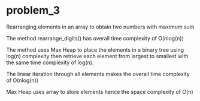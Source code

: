 # problem_3
Rearranging elements in an array to obtain two numbers with maximum sum

The method rearrange_digits() has overall time complexity of O(nlog(n))

The method uses Max Heap to place the elements in a binary tree using
log(n) complexity then retrieve each element from largest to smallest 
with the same time complexity of log(n).

The linear iteration through all elements makes the overall time complexity
of O(nlog(n))

Max Heap uses array to store elements hence the space complexity of O(n)